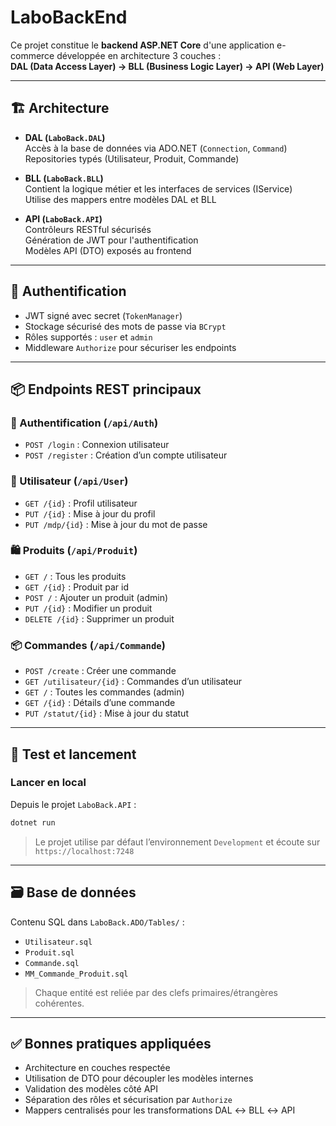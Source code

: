 # LaboBackEnd

Ce projet constitue le **backend ASP.NET Core** d'une application e-commerce développée en architecture 3 couches :  
**DAL (Data Access Layer) → BLL (Business Logic Layer) → API (Web Layer)**

---

## 🏗️ Architecture

- **DAL (`LaboBack.DAL`)**  
  Accès à la base de données via ADO.NET (`Connection`, `Command`)  
  Repositories typés (Utilisateur, Produit, Commande)

- **BLL (`LaboBack.BLL`)**  
  Contient la logique métier et les interfaces de services (IService)  
  Utilise des mappers entre modèles DAL et BLL

- **API (`LaboBack.API`)**  
  Contrôleurs RESTful sécurisés  
  Génération de JWT pour l'authentification  
  Modèles API (DTO) exposés au frontend

---

## 🔐 Authentification

- JWT signé avec secret (`TokenManager`)
- Stockage sécurisé des mots de passe via `BCrypt`
- Rôles supportés : `user` et `admin`
- Middleware `Authorize` pour sécuriser les endpoints

---

## 📦 Endpoints REST principaux

### 🔑 Authentification (`/api/Auth`)
- `POST /login` : Connexion utilisateur
- `POST /register` : Création d’un compte utilisateur

### 👤 Utilisateur (`/api/User`)
- `GET /{id}` : Profil utilisateur
- `PUT /{id}` : Mise à jour du profil
- `PUT /mdp/{id}` : Mise à jour du mot de passe

### 🛍️ Produits (`/api/Produit`)
- `GET /` : Tous les produits
- `GET /{id}` : Produit par id
- `POST /` : Ajouter un produit (admin)
- `PUT /{id}` : Modifier un produit
- `DELETE /{id}` : Supprimer un produit

### 📦 Commandes (`/api/Commande`)
- `POST /create` : Créer une commande
- `GET /utilisateur/{id}` : Commandes d’un utilisateur
- `GET /` : Toutes les commandes (admin)
- `GET /{id}` : Détails d’une commande
- `PUT /statut/{id}` : Mise à jour du statut

---

## 🧪 Test et lancement

### Lancer en local

Depuis le projet `LaboBack.API` :

```bash
dotnet run
```

> Le projet utilise par défaut l’environnement `Development` et écoute sur `https://localhost:7248`

---

## 🗃️ Base de données

Contenu SQL dans `LaboBack.ADO/Tables/` :

- `Utilisateur.sql`
- `Produit.sql`
- `Commande.sql`
- `MM_Commande_Produit.sql`

> Chaque entité est reliée par des clefs primaires/étrangères cohérentes.

---

## ✅ Bonnes pratiques appliquées

- Architecture en couches respectée
- Utilisation de DTO pour découpler les modèles internes
- Validation des modèles côté API
- Séparation des rôles et sécurisation par `Authorize`
- Mappers centralisés pour les transformations DAL ↔ BLL ↔ API
